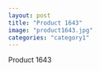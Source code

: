 ```yaml
---
layout: post
title: "Product 1643"
image: "product1643.jpg"
categories: "category1"
---
```

Product 1643
